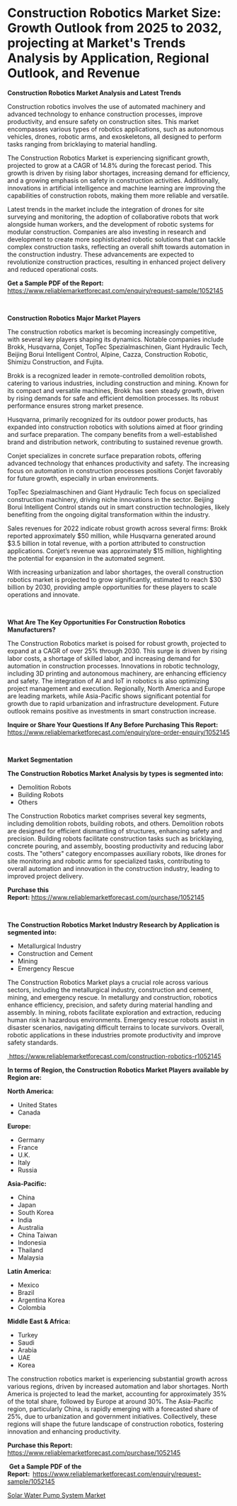 <p><h1>Construction Robotics Market Size: Growth Outlook from 2025 to 2032, projecting at Market's Trends Analysis by Application, Regional Outlook, and Revenue</h1></p><p><strong>Construction Robotics Market Analysis and Latest Trends</strong></p>
<p><p>Construction robotics involves the use of automated machinery and advanced technology to enhance construction processes, improve productivity, and ensure safety on construction sites. This market encompasses various types of robotics applications, such as autonomous vehicles, drones, robotic arms, and exoskeletons, all designed to perform tasks ranging from bricklaying to material handling.</p><p>The Construction Robotics Market is experiencing significant growth, projected to grow at a CAGR of 14.8% during the forecast period. This growth is driven by rising labor shortages, increasing demand for efficiency, and a growing emphasis on safety in construction activities. Additionally, innovations in artificial intelligence and machine learning are improving the capabilities of construction robots, making them more reliable and versatile.</p><p>Latest trends in the market include the integration of drones for site surveying and monitoring, the adoption of collaborative robots that work alongside human workers, and the development of robotic systems for modular construction. Companies are also investing in research and development to create more sophisticated robotic solutions that can tackle complex construction tasks, reflecting an overall shift towards automation in the construction industry. These advancements are expected to revolutionize construction practices, resulting in enhanced project delivery and reduced operational costs.</p></p>
<p><strong>Get a Sample PDF of the Report:&nbsp;</strong> <a href="https://www.reliablemarketforecast.com/enquiry/request-sample/1052145?utm_campaign=2730&utm_medium=2&utm_source=Github&utm_content=ia&utm_term=10042025&utm_id=construction-robotics">https://www.reliablemarketforecast.com/enquiry/request-sample/1052145</a></p>
<p>&nbsp;</p>
<p><strong>Construction Robotics Major Market Players</strong></p>
<p><p>The construction robotics market is becoming increasingly competitive, with several key players shaping its dynamics. Notable companies include Brokk, Husqvarna, Conjet, TopTec Spezialmaschinen, Giant Hydraulic Tech, Beijing Borui Intelligent Control, Alpine, Cazza, Construction Robotic, Shimizu Construction, and Fujita.</p><p>Brokk is a recognized leader in remote-controlled demolition robots, catering to various industries, including construction and mining. Known for its compact and versatile machines, Brokk has seen steady growth, driven by rising demands for safe and efficient demolition processes. Its robust performance ensures strong market presence.</p><p>Husqvarna, primarily recognized for its outdoor power products, has expanded into construction robotics with solutions aimed at floor grinding and surface preparation. The company benefits from a well-established brand and distribution network, contributing to sustained revenue growth.</p><p>Conjet specializes in concrete surface preparation robots, offering advanced technology that enhances productivity and safety. The increasing focus on automation in construction processes positions Conjet favorably for future growth, especially in urban environments.</p><p>TopTec Spezialmaschinen and Giant Hydraulic Tech focus on specialized construction machinery, driving niche innovations in the sector. Beijing Borui Intelligent Control stands out in smart construction technologies, likely benefiting from the ongoing digital transformation within the industry.</p><p>Sales revenues for 2022 indicate robust growth across several firms: Brokk reported approximately $50 million, while Husqvarna generated around $3.5 billion in total revenue, with a portion attributed to construction applications. Conjet’s revenue was approximately $15 million, highlighting the potential for expansion in the automated segment.</p><p>With increasing urbanization and labor shortages, the overall construction robotics market is projected to grow significantly, estimated to reach $30 billion by 2030, providing ample opportunities for these players to scale operations and innovate.</p></p>
<p>&nbsp;</p>
<p><strong>What Are The Key Opportunities For Construction Robotics Manufacturers?</strong></p>
<p><p>The Construction Robotics market is poised for robust growth, projected to expand at a CAGR of over 25% through 2030. This surge is driven by rising labor costs, a shortage of skilled labor, and increasing demand for automation in construction processes. Innovations in robotic technology, including 3D printing and autonomous machinery, are enhancing efficiency and safety. The integration of AI and IoT in robotics is also optimizing project management and execution. Regionally, North America and Europe are leading markets, while Asia-Pacific shows significant potential for growth due to rapid urbanization and infrastructure development. Future outlook remains positive as investments in smart construction increase.</p></p>
<p><strong>Inquire or Share Your Questions If Any Before Purchasing This Report:</strong> <a href="https://www.reliablemarketforecast.com/enquiry/pre-order-enquiry/1052145?utm_campaign=2730&utm_medium=2&utm_source=Github&utm_content=ia&utm_term=10042025&utm_id=construction-robotics">https://www.reliablemarketforecast.com/enquiry/pre-order-enquiry/1052145</a></p>
<p>&nbsp;</p>
<p><strong>Market Segmentation</strong></p>
<p><strong>The Construction Robotics Market Analysis by types is segmented into:</strong></p>
<p><ul><li>Demolition Robots</li><li>Building Robots</li><li>Others</li></ul></p>
<p><p>The Construction Robotics market comprises several key segments, including demolition robots, building robots, and others. Demolition robots are designed for efficient dismantling of structures, enhancing safety and precision. Building robots facilitate construction tasks such as bricklaying, concrete pouring, and assembly, boosting productivity and reducing labor costs. The "others" category encompasses auxiliary robots, like drones for site monitoring and robotic arms for specialized tasks, contributing to overall automation and innovation in the construction industry, leading to improved project delivery.</p></p>
<p><strong>Purchase this Report:&nbsp;</strong><a href="https://www.reliablemarketforecast.com/purchase/1052145?utm_campaign=2730&utm_medium=2&utm_source=Github&utm_content=ia&utm_term=10042025&utm_id=construction-robotics">https://www.reliablemarketforecast.com/purchase/1052145</a></p>
<p>&nbsp;</p>
<p><strong>The Construction Robotics Market Industry Research by Application is segmented into:</strong></p>
<p><ul><li>Metallurgical Industry</li><li>Construction and Cement</li><li>Mining</li><li>Emergency Rescue</li></ul></p>
<p><p>The Construction Robotics Market plays a crucial role across various sectors, including the metallurgical industry, construction and cement, mining, and emergency rescue. In metallurgy and construction, robotics enhance efficiency, precision, and safety during material handling and assembly. In mining, robots facilitate exploration and extraction, reducing human risk in hazardous environments. Emergency rescue robots assist in disaster scenarios, navigating difficult terrains to locate survivors. Overall, robotic applications in these industries promote productivity and improve safety standards.</p></p>
<p><a href="https://www.reliablemarketforecast.com/construction-robotics-r1052145?utm_campaign=2730&utm_medium=2&utm_source=Github&utm_content=ia&utm_term=10042025&utm_id=construction-robotics">&nbsp;https://www.reliablemarketforecast.com/construction-robotics-r1052145</a></p>
<p><strong>In terms of Region, the Construction Robotics Market Players available by Region are:</strong></p>
<p>
    <p> <strong> North America: </strong>
        <ul>
            <li>United States</li>
            <li>Canada</li>
        </ul>
        </p> 
    <p> <strong> Europe: </strong>
        <ul>
            <li>Germany</li>
            <li>France</li>
            <li>U.K.</li>
            <li>Italy</li>
            <li>Russia</li>
        </ul>
        </p> 
    <p> <strong> Asia-Pacific: </strong>
        <ul>
            <li>China</li>
            <li>Japan</li>
            <li>South Korea</li>
            <li>India</li>
            <li>Australia</li>
            <li>China Taiwan</li>
            <li>Indonesia</li>
            <li>Thailand</li>
            <li>Malaysia</li>
        </ul>
        </p> 
    <p> <strong> Latin America: </strong>
        <ul>
            <li>Mexico</li>
            <li>Brazil</li>
            <li>Argentina Korea</li>
            <li>Colombia</li>
        </ul>
        </p> 
    <p> <strong> Middle East & Africa: </strong>
        <ul>
            <li>Turkey</li>
            <li>Saudi</li>
            <li>Arabia</li>
            <li>UAE</li>
            <li>Korea</li>
        </ul>
    </p>
    </p>
<p><p>The construction robotics market is experiencing substantial growth across various regions, driven by increased automation and labor shortages. North America is projected to lead the market, accounting for approximately 35% of the total share, followed by Europe at around 30%. The Asia-Pacific region, particularly China, is rapidly emerging with a forecasted share of 25%, due to urbanization and government initiatives. Collectively, these regions will shape the future landscape of construction robotics, fostering innovation and enhancing productivity.</p></p>
<p><strong>Purchase this Report: </strong><a href="https://www.reliablemarketforecast.com/purchase/1052145?utm_campaign=2730&utm_medium=2&utm_source=Github&utm_content=ia&utm_term=10042025&utm_id=construction-robotics">https://www.reliablemarketforecast.com/purchase/1052145</a></p>
<p>&nbsp;<strong>Get a Sample PDF of the Report:&nbsp;&nbsp;</strong><a href="https://www.reliablemarketforecast.com/enquiry/request-sample/1052145?utm_campaign=2730&utm_medium=2&utm_source=Github&utm_content=ia&utm_term=10042025&utm_id=construction-robotics">https://www.reliablemarketforecast.com/enquiry/request-sample/1052145</a></p>
<p><strong></strong></p>
<p><p><a href="https://github.com/dovbusmrking/Market-Research-Report-List-1/blob/main/solar-water-pump-system-market.md?utm_campaign=2730&utm_medium=2&utm_source=Github&utm_content=ia&utm_term=10042025&utm_id=construction-robotics">Solar Water Pump System Market</a></p></p>